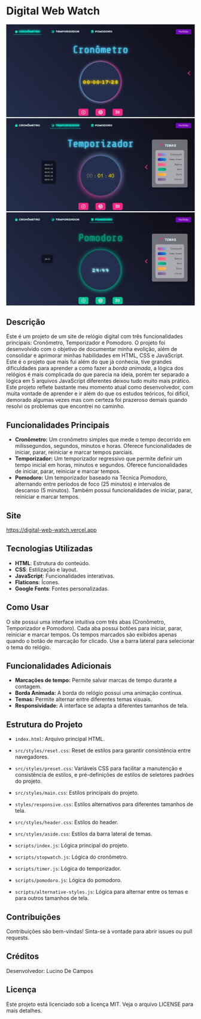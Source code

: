 # Digital Web Watch

![Captura de tela 2](/src/screenshots/captura%20de%20tela%201.png)
![Captura de tela 3](/src/screenshots/captura%20de%20tela%202.png)
![Captura de tela 4](/src/screenshots/captura%20de%20tela%203.png)


## Descrição


Este é um projeto de um site de relógio digital com três funcionalidades principais: Cronômetro, Temporizador e Pomodoro. O projeto foi desenvolvido com o objetivo de documentar minha evolição, além de consolidar e aprimorar minhas habilidades em HTML, CSS e JavaScript. Este é o projeto que mais fui além do que já conhecia, tive grandes dificuldades para aprender a como fazer a *borda animada*, a lógica dos relógios é mais complicada do que parecia na ideia, porém ter separado a lógica em 5 arquivos JavaScript diferentes deixou tudo muito mais prático. Este projeto reflete bastante meu momento atual como desenvolvedor, com muita vontade de aprender e ir além do que os estudos teóricos, foi dificil, demorado algumas vezes mas com certeza foi prazeroso demais quando resolvi os problemas que encontrei no caminho.

## Funcionalidades Principais

* **Cronômetro:** Um cronômetro simples que mede o tempo decorrido em milissegundos, segundos, minutos e horas.  Oferece funcionalidades de iniciar, parar, reiniciar e marcar tempos parciais.
* **Temporizador:** Um temporizador regressivo que permite definir um tempo inicial em horas, minutos e segundos.  Oferece funcionalidades de iniciar, parar, reiniciar e marcar tempos.
* **Pomodoro:** Um temporizador baseado na Técnica Pomodoro, alternando entre períodos de foco (25 minutos) e intervalos de descanso (5 minutos).  Também possui funcionalidades de iniciar, parar, reiniciar e marcar tempos.

## Site

https://digital-web-watch.vercel.app

## Tecnologias Utilizadas

- **HTML**: Estrutura do conteúdo.
- **CSS**: Estilização e layout.
- **JavaScript**: Funcionalidades interativas.
- **Flaticons**: Ícones.
- **Google Fonts**: Fontes personalizadas.

## Como Usar

O site possui uma interface intuitiva com três abas (Cronômetro, Temporizador e Pomodoro).  Cada aba possui botões para iniciar, parar, reiniciar e marcar tempos. Os tempos marcados são exibidos apenas quando o botão de marcação for clicado. Use a barra lateral para selecionar o tema do relógio.


## Funcionalidades Adicionais

* **Marcações de tempo:** Permite salvar marcas de tempo durante a contagem.
* **Borda Animada:** A borda do relógio possui uma animação contínua.
* **Temas:** Permite alternar entre diferentes temas visuais.
* **Responsividade:** A interface se adapta a diferentes tamanhos de tela.


## Estrutura do Projeto
- `index.html`: Arquivo principal HTML.

- `src/styles/reset.css`: Reset de estilos para garantir consistência entre navegadores.
- `src/styles/preset.css`: Variáveis CSS para facilitar a manutenção e consistência de estilos, e pré-definições de estilos de seletores padrões do projeto.
- `src/styles/main.css`: Estilos principais do projeto.
- `styles/responsive.css`: Estilos alternativos para diferentes tamanhos de tela.
- `src/styles/header.css`: Estilos do header.
- `src/styles/aside.css`: Estilos da barra lateral de temas.

- `scripts/index.js`: Lógica principal do projeto.
- `scripts/stopwatch.js`: Lógica do cronômetro.
- `scripts/timer.js`: Lógica do temporizador.
- `scripts/pomodoro.js`: Lógica do pomodoro.
- `scripts/alternative-styles.js`: Lógica para alternar entre os temas e para outros tamanhos de tela.

## Contribuições

Contribuições são bem-vindas!  Sinta-se à vontade para abrir issues ou pull requests.


## Créditos

Desenvolvedor: Lucino De Campos

## Licença

Este projeto está licenciado sob a licença MIT. Veja o arquivo LICENSE para mais detalhes.

